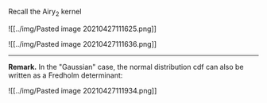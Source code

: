 Recall the Airy$_2$ kernel

![[../img/Pasted image 20210427111625.png]]

![[../img/Pasted image 20210427111636.png]]

--- 

**Remark.** In the "Gaussian" case, the normal distribution cdf can also be written as a Fredholm determinant:

![[../img/Pasted image 20210427111934.png]]